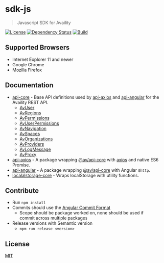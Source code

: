 # sdk-js
> Javascript SDK for Availity

[![License](https://img.shields.io/badge/license-MIT-blue.svg?style=flat-square&label=license)](http://opensource.org/licenses/MIT)
[![Dependency Status](https://img.shields.io/david/dev/Availity/sdk-js.svg?style=flat-square)](https://david-dm.org/Availity/sdk-js)
[![Build](https://img.shields.io/travis/Availity/sdk-js.svg?style=flat-square&label=build)](https://travis-ci.org/Availity/sdk-js)

## Supported Browsers

* Internet Explorer 11 and newer
* Google Chrome
* Mozilla Firefox

## Documentation

- [api-core](packages/api-core/README.md) - Base API definitions used by [api-axios](packages/api-axios/README.md) and [api-angular](api-angular/README.md) for the Availity REST API.
    * [AvUser](packages/api-core/src/resources/README.md#avuser)
    * [AvRegions](packages/api-core/src/resources/README.md#avregions)
    * [AvPermissions](packages/api-core/src/resources/README.md#avpermissions)
    * [AvUserPermissions](packages/api-core/src/resources/README.md#avuserpermissions)
    * [AvNavigation](packages/api-core/src/resources/README.md#avnavigation)
    * [AvSpaces](packages/api-core/src/resources/README.md#avspaces)
    * [AvOrganizations](packages/api-core/src/resources/README.md#avorganizations)
    * [AvProviders](packages/api-core/src/resources/README.md#avproviders)
    * [AvLogMessage](packages/api-core/src/resources/README.md#avlogmessage)
    * [AvProxy](packages/api-core/src/resources/README.md#avproxy)
- [api-axios](packages/api-axios/README.md) - A package wrapping [@av/api-core](../api-core/README.md) with [axios](https://github.com/axios/axios) and native ES6 Promise.
- [api-angular](packages/api-angular/README.md) - A package wrapping [@av/api-core](../api-core/README.md) with Angular `$http`.
- [localalstorage-core](packages/localstorage-core/README.md) - Wraps localStorage with utility functions.

## Contribute

- Run `npm install`
- Commits should use the [Angular Commit Format](https://gist.github.com/brianclements/841ea7bffdb01346392c)
  * Scope should be package worked on, none should be used if commit across multiple packages
- Release versions with Semantic version
  * `npm run release <version>`

## License
[MIT](./LICENSE)
